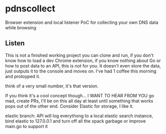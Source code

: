 # pdnscollect
Browser extension and local listener PoC for collecting your own DNS data while browsing

## Listen
This is not a finished working project you can clone and run, if you don't know how to load a dev Chrome extension, if you know nothing about Go or how to post data to an API, this is not for you. It doesn't even store the data, just outputs it to the console and moves on. I've had 1 coffee this morning and protoyped it.

think of a very small number, it's that version.

If you think it's a cool concept though... I WANT TO HEAR FROM YOU go mad, create PRs, I'll be on this all day at least until something that works pops out of the other end. Consider Elastic for storage, I like it.

elastic branch: API will log everythong to a local elastic search instance, bind elastic to 127.0.0.1 and turn off all the xpack garbage or improve main.go to support it
